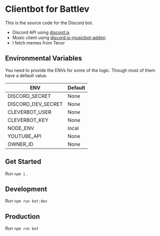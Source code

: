 # Clientbot for Battlev

This is the source code for the Discord bot.

- Discord API using [discord.js](https://discord.js.ord)
- Music client using [discord.js-musicbot-addon](https://github.com/DarkoPendragon/discord.js-musicbot-addon)
- I fetch memes from Tenor

## Environmental Variables

You need to provide the ENVs for some of the logic. Though most of them have a default value.

| ENV | Default |
|-----|---------|
| DISCORD_SECRET | None |
| DISCORD_DEV_SECRET | None |
| CLEVERBOT_USER | None |
| CLEVERBOT_KEY | None |
| NODE_ENV | local |
| YOUTUBE_API | None |
| OWNER_ID | None|


## Get Started

Run `npm i` .

## Development

Run `npm run bot:dev`

## Production

Run `npm run bot`
